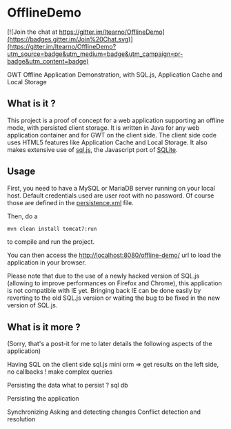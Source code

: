 OfflineDemo
===========

[![Join the chat at https://gitter.im/ltearno/OfflineDemo](https://badges.gitter.im/Join%20Chat.svg)](https://gitter.im/ltearno/OfflineDemo?utm_source=badge&utm_medium=badge&utm_campaign=pr-badge&utm_content=badge)

GWT Offline Application Demonstration, with SQL.js, Application Cache and Local Storage

## What is it ?

This project is a proof of concept for a web application supporting an offline mode, with persisted client storage.
It is written in Java for any web application container and for GWT on the client side.
The client side code uses HTML5 features like Application Cache and Local Storage. It also makes extensive use of [sql.js](https://github.com/kripken/sql.js), the Javascript port of [SQLite](http://www.sqlite.org/).

## Usage

First, you need to have a MySQL or MariaDB server running on your local host. Default credentials used are user root with no password. Of course those are defined in the [persistence.xml](src/META-INF/persistence.xml) file.

Then, do a 

```bash
mvn clean install tomcat7:run
```

to compile and run the project.

You can then access the [http://localhost:8080/offline-demo/](http://localhost:8080/offline-demo/) url to load the application in your browser.

Please note that due to the use of a newly hacked version of SQL.js (allowing to improve performances on Firefox and Chrome), this application is not compatible with IE yet. Bringing back IE can be done easily by reverting to the old SQL.js version or waiting the bug to be fixed in the new version of SQL.js.

## What is it more ?

(Sorry, that's a post-it for me to later details the following aspects of the application)

Having SQL on the client side
sql.js
mini orm => get results on the left side, no callbacks ! make complex queries

Persisting the data
what to persist ? sql db

Persisting the application

Synchronizing
Asking and detecting changes
Conflict detection and resolution

